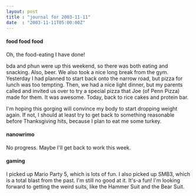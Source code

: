 ```yaml
---
layout: post
title : "journal for 2003-11-11"
date  : "2003-11-11T05:00:00Z"
---
```

<h4>food food food</h4>Oh, the food-eating I have done!

bda and phun were up this weekend, so there was both eating and snacking. Also, beer.  We also took a nice long break from the gym.  Yesterday I had planned to start back onto the narrow road, but pizza for lunch was too tempting.  Then, we had a nice light dinner, but my parents called and invited us over to try a special pizza that Joe (of Penn Pizza) made for them.  It was awesome.  Today, back to rice cakes and protein bar.

I'm hoping this gorging will convince my body to start dropping weight again. If not, I should at least try to get back to something reasonable before Thanksgiving hits, because I plan to eat me some turkey.<h4>nanowrimo</h4>No progress.  Maybe I'll get back to work this week.<h4>gaming</h4>I picked up Mario Party 5, which is lots of fun.  I also picked up SMB3, which is a total blast from the past.  I'm still no good at it.  It's-a fun!  I'm looking forward to getting the weird suits, like the Hammer Suit and the Bear Suit.

